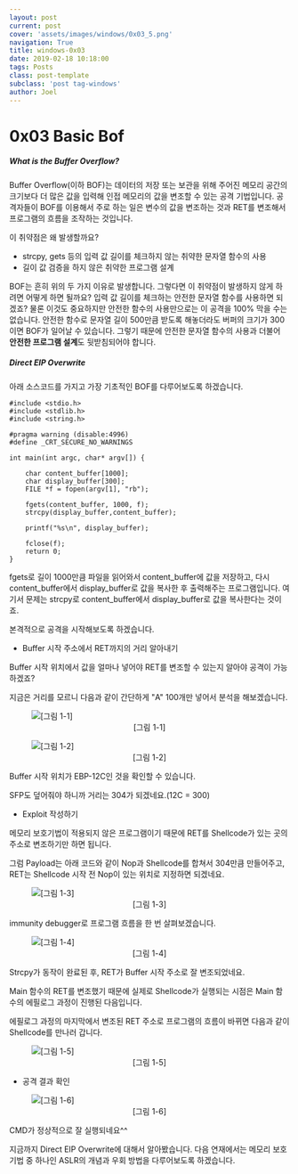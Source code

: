 ```yaml
---
layout: post
current: post
cover: 'assets/images/windows/0x03_5.png'
navigation: True
title: windows-0x03
date: 2019-02-18 10:18:00
tags: Posts
class: post-template
subclass: 'post tag-windows'
author: Joel
---
```


# 0x03 Basic Bof

##### What is the Buffer Overflow?

Buffer Overflow(이하 BOF)는 데이터의 저장 또는 보관을 위해 주어진 메모리 공간의 크기보다 더 많은 값을 입력해 인접 메모리의 값을 변조할 수 있는 공격 기법입니다. 공격자들이 BOF를 이용해서 주로 하는 일은 변수의 값을 변조하는 것과 RET를 변조해서 프로그램의 흐름을 조작하는 것입니다.

이 취약점은 왜 발생할까요?

- strcpy, gets 등의 입력 값 길이를 체크하지 않는 취약한 문자열 함수의 사용
- 길이 값 검증을 하지 않은 취약한 프로그램 설계

BOF는 흔히 위의 두 가지 이유로 발생합니다. 그렇다면 이 취약점이 발생하지 않게 하려면 어떻게 하면 될까요?
입력 값 길이를 체크하는 안전한 문자열 함수를 사용하면 되겠죠? 물론 이것도 중요하지만 안전한 함수의 사용만으로는 이 공격을 100% 막을 수는 없습니다. 안전한 함수로 문자열 길이 500만큼 받도록 해놓더라도 버퍼의 크기가 300이면 BOF가 일어날 수 있습니다. 그렇기 때문에 안전한 문자열 함수의 사용과 더불어 **안전한 프로그램 설계**도 뒷받침되어야 합니다.


##### Direct EIP Overwrite

아래 소스코드를 가지고 가장 기초적인 BOF를 다루어보도록 하겠습니다.

	
    #include <stdio.h>
    #include <stdlib.h>
    #include <string.h>

    #pragma warning (disable:4996)
    #define _CRT_SECURE_NO_WARNINGS

    int main(int argc, char* argv[]) {

        char content_buffer[1000];
        char display_buffer[300];
        FILE *f = fopen(argv[1], "rb");

        fgets(content_buffer, 1000, f);
        strcpy(display_buffer,content_buffer);

        printf("%s\n", display_buffer);

        fclose(f);
        return 0;
    }
    

fgets로 길이 1000만큼 파일을 읽어와서 content_buffer에 값을 저장하고, 다시 content_buffer에서 display_buffer로 값을 복사한 후 출력해주는 프로그램입니다. 여기서 문제는 strcpy로 content_buffer에서 display_buffer로 값을 복사한다는 것이죠.

본격적으로 공격을 시작해보도록 하겠습니다.

- Buffer 시작 주소에서 RET까지의 거리 알아내기

Buffer 시작 위치에서 값을 얼마나 넣어야 RET를 변조할 수 있는지 알아야 공격이 가능하겠죠?

지금은 거리를 모르니 다음과 같이 간단하게 "A" 100개만 넣어서 분석을 해보겠습니다.

<figure>
  <img data-action="zoom" src='{{ "/assets/images/windows/0x03_1.png" | relative_url }}' alt='[그림 1-1]'>
  <figcaption><center>[그림 1-1]</center></figcaption>
</figure>

<figure>
  <img data-action="zoom" src='{{ "/assets/images/windows/0x03_2.png" | relative_url }}' alt='[그림 1-2]'>
  <figcaption><center>[그림 1-2]</center></figcaption>
</figure>


Buffer 시작 위치가 EBP-12C인 것을 확인할 수 있습니다.

SFP도 덮어줘야 하니까 거리는 304가 되겠네요.(12C = 300)

- Exploit 작성하기

메모리 보호기법이 적용되지 않은 프로그램이기 때문에 RET를 Shellcode가 있는 곳의 주소로 변조하기만 하면 됩니다.

그럼 Payload는 아래 코드와 같이 Nop과 Shellcode를 합쳐서 304만큼 만들어주고, RET는 Shellcode 시작 전 Nop이 있는 위치로 지정하면 되겠네요.

<figure>
  <img data-action="zoom" src='{{ "/assets/images/windows/0x03_3.png" | relative_url }}' alt='[그림 1-3]'>
  <figcaption><center>[그림 1-3]</center></figcaption>
</figure>

immunity debugger로 프로그램 흐름을 한 번 살펴보겠습니다.

<figure>
  <img data-action="zoom" src='{{ "/assets/images/windows/0x03_4.png" | relative_url }}' alt='[그림 1-4]'>
  <figcaption><center>[그림 1-4]</center></figcaption>
</figure>

Strcpy가 동작이 완료된 후, RET가 Buffer 시작 주소로 잘 변조되었네요.

Main 함수의 RET를 변조했기 때문에 실제로 Shellcode가 실행되는 시점은 Main 함수의 에필로그 과정이 진행된 다음입니다.

에필로그 과정의 마지막에서 변조된 RET 주소로 프로그램의 흐름이 바뀌면 다음과 같이 Shellcode를 만나러 갑니다.

<figure>
  <img data-action="zoom" src='{{ "/assets/images/windows/0x03_5.png" | relative_url }}' alt='[그림 1-5]'>
  <figcaption><center>[그림 1-5]</center></figcaption>
</figure>

- 공격 결과 확인

<figure>
  <img data-action="zoom" src='{{ "/assets/images/windows/0x03_6.png" | relative_url }}' alt='[그림 1-6]'>
  <figcaption><center>[그림 1-6]</center></figcaption>
</figure>

CMD가 정상적으로 잘 실행되네요^^

지금까지 Direct EIP Overwrite에 대해서 알아봤습니다. 다음 연재에서는 메모리 보호 기법 중 하나인 ASLR의 개념과 우회 방법을 다루어보도록 하겠습니다.



